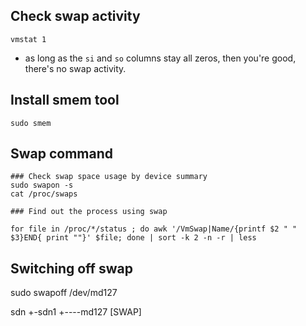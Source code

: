 ## Check swap activity

    vmstat 1
    
- as long as the `si` and `so` columns stay all zeros, then you're good, there's no swap activity.    

## Install smem tool

    sudo smem

## Swap command

    ### Check swap space usage by device summary
    sudo swapon -s   
    cat /proc/swaps

    ### Find out the process using swap
    
    for file in /proc/*/status ; do awk '/VmSwap|Name/{printf $2 " " $3}END{ print ""}' $file; done | sort -k 2 -n -r | less

    
    
## Switching off swap

sudo swapoff /dev/md127

sdn
 +-sdn1
    +----md127   [SWAP]